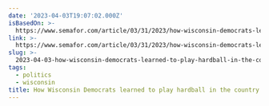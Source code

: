 ```yaml
---
date: '2023-04-03T19:07:02.000Z'
isBasedOn: >-
  https://www.semafor.com/article/03/31/2023/how-wisconsin-democrats-learned-to-play-hardball-in-the-countrys-biggest-judicial-election
link: >-
  https://www.semafor.com/article/03/31/2023/how-wisconsin-democrats-learned-to-play-hardball-in-the-countrys-biggest-judicial-election
slug: >-
  2023-04-03-how-wisconsin-democrats-learned-to-play-hardball-in-the-countrys-biggest-j
tags:
  - politics
  - wisconsin
title: How Wisconsin Democrats learned to play hardball in the country's biggest j
---
```


